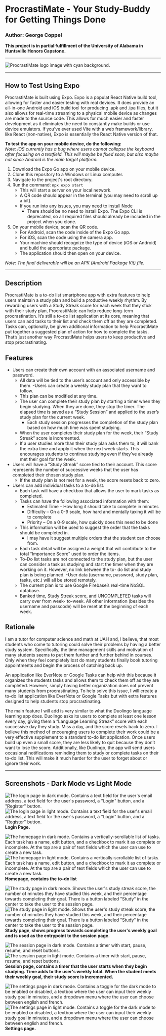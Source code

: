 # ProcrastiMate - Your Study-Buddy for Getting Things Done
### Author: George Coppel
__This project is in partial fulfillment of the University of Alabama in Huntsville Honors Capstone.__
___
![ProcrastiMate logo image with cyan background.](/assets/Logo_Variants/ProcrastiMate-logos.jpeg)
___
## How to Test Using Expo
ProcrastiMate is built using Expo. Expo is a populat React Native build tool, allowing for faster and easier testing with real devices. 
It does provide an all-in-one Android and iOS build tool for producing .apk and .ipa files, but it also allows for real-time streaming to a physical mobile device as changes are made to the source code. 
This allows for much easier and faster development as it eliminates the need to constantly make builds or use device emulators. If you've ever used Vite with a web framework/library, like React (non-native), Expo is essentially the React Native version of that.

__To test the app on your mobile device, do the following:__
<br/>_Note: iOS currently has a bug where users cannot collapse the keyboard after focusing on a textfield. This will maybe be fixed soon, but also maybe not since Android is the main target platform._
1. Download the Expo Go app on your mobile device.
2. Clone this repository to a Windows or Linux computer.
3. Navigate to the project's root directory.
4. Run the command: `npx expo start`
   - This will start a server on your local network.
   - A QR code should appear in the terminal (you may need to scroll up a bit).
   - If you run into any issues, you may need to install Node
     - There should be no need to install Expo. The Expo CLI is deprecated, so all required files should already be included in the project when you clone.
5. On your mobile device, scan the QR code.
   - For Android, scan the code inside of the Expo Go app.
   - For iOS, scan the code using the camera app.
   - Your machine should recognize the type of device (iOS or Android) and build the appropriate package.
   - The application should then open on your device.

_Note: The final deliverable will be an APK (Android Package Kit) file._
___

## Description
ProcrastiMate is a to-do list smartphone app with extra features to help users maintain a study
plan and build a productive weekly rhythm. By rewarding users with a Study Streak score for each
week that they stick with their study plan, ProcrastiMate can help reduce long-term procrastination. It’s
still a to-do list application at its core, meaning that users can add tasks to their list and check them off
as they are completed. Tasks can, optionally, be given additional information to help ProcrastiMate put
together a suggested plan of action for how to complete the tasks. That’s just another way
ProcrastiMate helps users to keep productive and stop procrastinating.

## Features
- Users can create their own account with an associated username and password.
  - All data will be tied to the user’s account and only accessible by them.
-Users can create a weekly study plan that they want to follow.
  - This plan can be modified at any time.
  - The user can complete their study plan by starting a timer when they begin studying. When
they are done, they stop the timer. The elapsed time is saved as a “Study Session” and
applied to the user’s study plan for the current week.
    - Each study session progresses the completion of the study plan based on how much time
was spent studying.
  - When the user completes their study plan for the week, their “Study Streak” score is
incremented.
  - If a user studies more than their study plan asks them to, it will bank the extra time and
apply it when the next week starts. This encourages students to continue studying even if
they’ve already met their goal for the week.
- Users will have a “Study Streak” score tied to their account. This score represents the number
of successive weeks that the user has completed their chosen study plan.
  - If the study plan is not met for a week, the score resets back to zero.
- Users can add individual tasks to a to-do list.
  - Each task will have a checkbox that allows the user to mark tasks as completed.
  - Tasks can have the following associated information with them:
    - Estimated Time – How long it should take to complete in minutes
    - Difficulty – On a 0-9 scale, how hard and mentally taxing it will be to complete
    - Priority – On a 0-9 scale, how quickly does this need to be done
  - This information will be used to suggest the order that the tasks should be completed in.
    - I may have it suggest multiple orders that the student can choose from.
  - Each task detail will be assigned a weight that will contribute to the total “Importance
Score” used to order the items.
  - To-Do list tasks are not connected to the study plan, but the user can consider a task as
studying and start the timer when they are working on it. However, no link between the to-
do list and study plan is being planned.
-User data (username, password, study plan, tasks, etc.) will all be stored remotely.
  - The current plan is to use Google Firebase’s real-time NoSQL database.
  - Banked time, Study Streak score, and UNCOMPLETED tasks will carry over from week-
to-week. All other information (besides the username and passcode) will be reset at the
beginning of each week.

## Rationale
I am a tutor for computer science and math at UAH and, I believe, that most students who come
to tutoring could solve their problems by having a better study system. Specifically, the time
management skills and motivation of many students seems to put them further and further behind in
courses. Only when they feel completely lost do many students finally book tutoring appointments and
begin the process of catching back up.

An application like EverNote or Google Tasks can help with this because it organizes the
students tasks and allows them to check them off as they are completed. However, simply having better
organization does not prevent many students from procrastinating. To help solve this issue, I will create
a to-do list application like EverNote or Google Tasks but with extra features designed to help students
stop procrastinating.

The main feature I will add is very similar to what the Duolingo language learning app does.
Duolingo asks its users to complete at least one lesson every day, giving them a “Language Learning
Streak” score with each successive day they study. Miss a day, and the score resets back to zero. I
believe this method of encouraging users to complete their work could be a very effective supplement
to a standard to-do list application. Once users build up even a small score, they are less likely to quit
because they don’t want to lose the score. Additionally, like Duolingo, the app will send users
occasional notifications reminding them to study or complete tasks on their to-do list. This will make it
much harder for the user to forget about or ignore their work.
___
## Screenshots - Dark Mode vs Light Mode
![The login page in dark mode. Contains a text field for the user's email address, a text field for the user's password, a "Login" button, and a "Register" button.](/Demo_Screenshots/Login_Dark.jpg)
![The login page in light mode. Contains a text field for the user's email address, a text field for the user's password, a "Login" button, and a "Register" button.](/Demo_Screenshots/Login_Light.jpg)
<br/>__Login Page.__

![The homepage in dark mode. Contains a vertically-scrollable list of tasks. Each task has a name, edit button, and a checkbox to mark it as complete or incomplete. At the top are a pair of text fields which the user can use to create a new task.](/Demo_Screenshots/Tasks_Dark.jpg)
![The homepage in light mode. Contains a vertically-scrollable list of tasks. Each task has a name, edit button, and a checkbox to mark it as complete or incomplete. At the top are a pair of text fields which the user can use to create a new task.](/Demo_Screenshots/Tasks_Light.jpg)
<br/>__Homepage, contains the to-do list__

![The study page in dark mode. Shows the user's study streak score, the number of minutes they have studied this week, and their percentage towards completing their goal. There is a button labeled "Study" in the center to take the user to the session page.](/Demo_Screenshots/Study_Dark.jpg)
![The study page in light mode. Shows the user's study streak score, the number of minutes they have studied this week, and their percentage towards completing their goal. There is a button labeled "Study" in the center to take the user to the session page.](/Demo_Screenshots/Study_Light.jpg)
<br/>__Study page, shows progress towards completing the user's weekly goal and is used as the entrypoint to the session page.__

![The session page in dark mode. Contains a timer with start, pause, resume, and reset buttons.](/Demo_Screenshots/Session_Dark.jpg)
![The session page in light mode. Contains a timer with start, pause, resume, and reset buttons.](/Demo_Screenshots/Session_Light.jpg)
<br/>__Session page, contains a timer that the user starts when they begin studying. Time adds to the user's weekly total. When the student meets their weekly goal, their study score is incremented.__

![The settings page in dark mode. Contains a toggle for the dark mode to be enabled or disabled, a textbox where the user can input their weekly study goal in minutes, and a dropdown menu where the user can choose between english and french.](/Demo_Screenshots/Settings_Dark.jpg)
![The settings page in light mode. Contains a toggle for the dark mode to be enabled or disabled, a textbox where the user can input their weekly study goal in minutes, and a dropdown menu where the user can choose between english and french.](/Demo_Screenshots/Settings_Light.jpg)
<br/>__Settings page.__